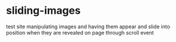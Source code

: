 # sliding-images
test site manipulating images and having them appear and slide into position when they are revealed on page through scroll event

